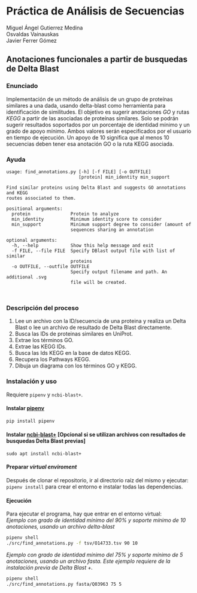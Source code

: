 # Práctica de Análisis de Secuencias

Miguel Ángel Gutierrez Medina  
Osvaldas Vainauskas  
Javier Ferrer Gómez  


## Anotaciones funcionales a partir de busquedas de Delta Blast

### Enunciado

Implementación de un método de análisis de un grupo de proteínas similares a una dada, usando delta-blast como herramienta para identificación de similitudes. El objetivo es sugerir anotaciones *GO* y rutas *KEGG* a partir de las asociadas de proteínas similares. Solo se podrán sugerir resultados soportados por un porcentaje de identidad mínimo y un grado de apoyo mínimo. Ambos valores serán especificados por el usuario en tiempo de ejecución. Un apoyo de 10 significa que al menos 10 secuencias deben tener esa anotación GO o la ruta KEGG asociada.

### Ayuda

```
usage: find_annotations.py [-h] [-f FILE] [-o OUTFILE]
                           [protein] min_identity min_support

Find similar proteins using Delta Blast and suggests GO annotations and KEGG
routes associated to them.

positional arguments:
  protein               Protein to analyze
  min_identity          Minimum identity score to consider
  min_support           Minimum support degree to consider (amount of
                        sequences sharing an annotation

optional arguments:
  -h, --help            Show this help message and exit
  -f FILE, --file FILE  Specify DBlast output file with list of similar
                        proteins
  -o OUTFILE, --outfile OUTFILE
                        Specify output filename and path. An additional .svg
                        file will be created.

                         
```

### Descripción del proceso

1. Lee un archivo con la ID/secuencia de una proteina y realiza un Delta Blast o lee un archivo de resultado de Delta Blast directamente.
2. Busca las IDs de proteinas similares en UniProt.
3. Extrae los términos GO.
4. Extrae las KEGG IDs.
5. Busca las Ids KEGG en la base de datos KEGG.
6. Recupera los Pathways KEGG.
7. Dibuja un diagrama con los términos GO y KEGG.


### Instalación y uso

Requiere `pipenv` y `ncbi-blast+`.



#### Instalar [pipenv](https://pipenv.readthedocs.io/en/latest/)

```bash
pip install pipenv
```
#### Instalar [ncbi-blast+](https://ftp.ncbi.nlm.nih.gov/blast/executables/blast+/LATEST/) [Opcional si se utilizan archivos con resultados de busquedas Delta Blast previas]

```sudo apt install ncbi-blast+```

#### Preparar *virtual enviroment*

Después de clonar el repositorio, ir al directorio raíz del mismo y ejecutar: ```pipenv install``` para crear el entorno e instalar todas las dependencias.

#### Ejecución

Para ejecutar el programa, hay que entrar en el entorno virtual:  
_Ejemplo con grado de identidad mínimo del 90% y soporte mínimo de 10 anotaciones, usando un archivo delta-blast_

```bash
pipenv shell
./src/find_annotations.py -f tsv/O14733.tsv 90 10
```
_Ejemplo con grado de identidad mínimo del 75% y soporte mínimo de 5 anotaciones, usando un archivo fasta. Este ejemplo requiere de la instalación previa de *Delta Blast +*._

```bash
pipenv shell
./src/find_annotations.py fasta/Q03963 75 5
```




